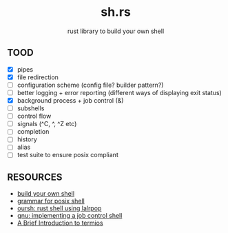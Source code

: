 
<div align="center">

# sh.rs

rust library to build your own shell

</div>

## TOOD

- [x] pipes
- [x] file redirection
- [ ] configuration scheme (config file? builder pattern?)
- [ ] better logging + error reporting (different ways of displaying exit status)
- [x] background process + job control (&)
- [ ] subshells
- [ ] control flow
- [ ] signals (^C, ^\, ^Z etc)
- [ ] completion
- [ ] history
- [ ] alias
- [ ] test suite to ensure posix compliant

## RESOURCES

- [build your own shell](https://github.com/tokenrove/build-your-own-shell)
- [grammar for posix shell](https://pubs.opengroup.org/onlinepubs/9699919799/utilities/V3_chap02.html#tag_18_10)
- [oursh: rust shell using lalrpop](https://github.com/nixpulvis/oursh)
- [gnu: implementing a job control shell](https://www.gnu.org/software/libc/manual/html_node/Implementing-a-Shell.html)
- [A Brief Introduction to termios](https://blog.nelhage.com/2009/12/a-brief-introduction-to-termios/)
